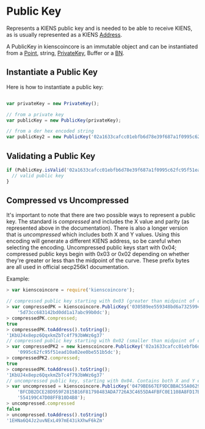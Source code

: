 # Public Key
Represents a KIENS public key and is needed to be able to receive KIENS, as is usually represented as a KIENS [Address](address.md). 

A PublicKey in kienscoincore is an immutable object and can be instantiated from a [Point](crypto.md), string, [PrivateKey](privatekey.md), Buffer or a [BN](crypto.md).

## Instantiate a Public Key
Here is how to instantiate a public key:

```javascript

var privateKey = new PrivateKey();

// from a private key
var publicKey = new PublicKey(privateKey);

// from a der hex encoded string
var publicKey2 = new PublicKey('02a1633cafcc01ebfb6d78e39f687a1f0995c62fc95f51ead10a02ee0be551b5dc');
```

## Validating a Public Key

```javascript
if (PublicKey.isValid('02a1633cafcc01ebfb6d78e39f687a1f0995c62fc95f51ead10a02ee0be551b5dc')){
  // valid public key
}
```

## Compressed vs Uncompressed
It's important to note that there are two possible ways to represent a public key. The standard is _compressed_ and includes the X value and parity (as represented above in the documentation). There is also a longer version that is _uncompressed_ which includes both X and Y values. Using this encoding will generate a different KIENS address, so be careful when selecting the encoding. Uncompressed public keys start with 0x04; compressed public keys begin with 0x03 or 0x02 depending on whether they're greater or less than the midpoint of the curve. These prefix bytes are all used in official secp256k1 documentation.

Example:

```javascript
> var kienscoincore = require('kienscoincore');

// compressed public key starting with 0x03 (greater than midpoint of curve)
> var compressedPK = kienscoincore.PublicKey('030589ee559348bd6a7325994f9c8eff12bd'+
    '5d73cc683142bd0dd1a17abc99b0dc');
> compressedPK.compressed;
true
> compressedPK.toAddress().toString();
'1KbUJ4x8epz6QqxkmZbTc4f79JbWWz6g37'
// compressed public key starting with 0x02 (smaller than midpoint of curve)
> var compressedPK2 = new kienscoincore.PublicKey('02a1633cafcc01ebfb6d78e39f687a1f'+
    '0995c62fc95f51ead10a02ee0be551b5dc');
> compressedPK2.compressed;
true
> compressedPK.toAddress().toString();
'1KbUJ4x8epz6QqxkmZbTc4f79JbWWz6g37'
// uncompressed public key, starting with 0x04. Contains both X and Y encoded
> var uncompressed = kienscoincore.PublicKey('0479BE667EF9DCBBAC55A06295CE870B07029'+
    'BFCDB2DCE28D959F2815B16F81798483ADA7726A3C4655DA4FBFC0E1108A8FD17B448A68'+
    '554199C47D08FFB10D4B8');
> uncompressed.compressed
false
> uncompressed.toAddress().toString()
'1EHNa6Q4Jz2uvNExL497mE43ikXhwF6kZm'
```
